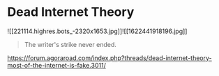 # Dead Internet Theory

![[221114.highres.bots_-2320x1653.jpg]]![[1622441918196.jpg]]

>The writer's strike never ended.

https://forum.agoraroad.com/index.php?threads/dead-internet-theory-most-of-the-internet-is-fake.3011/

